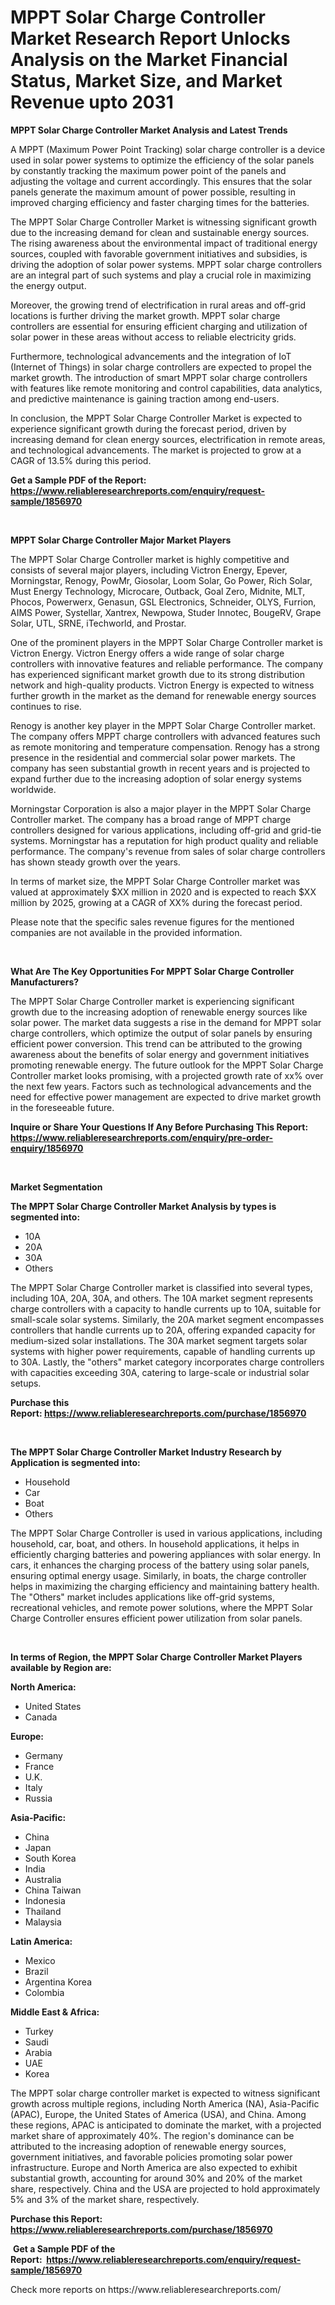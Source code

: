 <p><h1>MPPT Solar Charge Controller Market Research Report Unlocks Analysis on the Market Financial Status, Market Size, and Market Revenue upto 2031</h1></p><p><strong>MPPT Solar Charge Controller Market Analysis and Latest Trends</strong></p>
<p><p>A MPPT (Maximum Power Point Tracking) solar charge controller is a device used in solar power systems to optimize the efficiency of the solar panels by constantly tracking the maximum power point of the panels and adjusting the voltage and current accordingly. This ensures that the solar panels generate the maximum amount of power possible, resulting in improved charging efficiency and faster charging times for the batteries.</p><p>The MPPT Solar Charge Controller Market is witnessing significant growth due to the increasing demand for clean and sustainable energy sources. The rising awareness about the environmental impact of traditional energy sources, coupled with favorable government initiatives and subsidies, is driving the adoption of solar power systems. MPPT solar charge controllers are an integral part of such systems and play a crucial role in maximizing the energy output.</p><p>Moreover, the growing trend of electrification in rural areas and off-grid locations is further driving the market growth. MPPT solar charge controllers are essential for ensuring efficient charging and utilization of solar power in these areas without access to reliable electricity grids.</p><p>Furthermore, technological advancements and the integration of IoT (Internet of Things) in solar charge controllers are expected to propel the market growth. The introduction of smart MPPT solar charge controllers with features like remote monitoring and control capabilities, data analytics, and predictive maintenance is gaining traction among end-users.</p><p>In conclusion, the MPPT Solar Charge Controller Market is expected to experience significant growth during the forecast period, driven by increasing demand for clean energy sources, electrification in remote areas, and technological advancements. The market is projected to grow at a CAGR of 13.5% during this period.</p></p>
<p><strong>Get a Sample PDF of the Report:&nbsp; <a href="https://www.reliableresearchreports.com/enquiry/request-sample/1856970">https://www.reliableresearchreports.com/enquiry/request-sample/1856970</a></strong></p>
<p>&nbsp;</p>
<p><strong>MPPT Solar Charge Controller Major Market Players</strong></p>
<p><p>The MPPT Solar Charge Controller market is highly competitive and consists of several major players, including Victron Energy, Epever, Morningstar, Renogy, PowMr, Giosolar, Loom Solar, Go Power, Rich Solar, Must Energy Technology, Microcare, Outback, Goal Zero, Midnite, MLT, Phocos, Powerwerx, Genasun, GSL Electronics, Schneider, OLYS, Furrion, AIMS Power, Systellar, Xantrex, Newpowa, Studer Innotec, BougeRV, Grape Solar, UTL, SRNE, iTechworld, and Prostar.</p><p>One of the prominent players in the MPPT Solar Charge Controller market is Victron Energy. Victron Energy offers a wide range of solar charge controllers with innovative features and reliable performance. The company has experienced significant market growth due to its strong distribution network and high-quality products. Victron Energy is expected to witness further growth in the market as the demand for renewable energy sources continues to rise.</p><p>Renogy is another key player in the MPPT Solar Charge Controller market. The company offers MPPT charge controllers with advanced features such as remote monitoring and temperature compensation. Renogy has a strong presence in the residential and commercial solar power markets. The company has seen substantial growth in recent years and is projected to expand further due to the increasing adoption of solar energy systems worldwide.</p><p>Morningstar Corporation is also a major player in the MPPT Solar Charge Controller market. The company has a broad range of MPPT charge controllers designed for various applications, including off-grid and grid-tie systems. Morningstar has a reputation for high product quality and reliable performance. The company's revenue from sales of solar charge controllers has shown steady growth over the years.</p><p>In terms of market size, the MPPT Solar Charge Controller market was valued at approximately $XX million in 2020 and is expected to reach $XX million by 2025, growing at a CAGR of XX% during the forecast period.</p><p>Please note that the specific sales revenue figures for the mentioned companies are not available in the provided information.</p></p>
<p>&nbsp;</p>
<p><strong>What Are The Key Opportunities For MPPT Solar Charge Controller Manufacturers?</strong></p>
<p><p>The MPPT Solar Charge Controller market is experiencing significant growth due to the increasing adoption of renewable energy sources like solar power. The market data suggests a rise in the demand for MPPT solar charge controllers, which optimize the output of solar panels by ensuring efficient power conversion. This trend can be attributed to the growing awareness about the benefits of solar energy and government initiatives promoting renewable energy. The future outlook for the MPPT Solar Charge Controller market looks promising, with a projected growth rate of xx% over the next few years. Factors such as technological advancements and the need for effective power management are expected to drive market growth in the foreseeable future.</p></p>
<p><strong>Inquire or Share Your Questions If Any Before Purchasing This Report: <a href="https://www.reliableresearchreports.com/enquiry/pre-order-enquiry/1856970">https://www.reliableresearchreports.com/enquiry/pre-order-enquiry/1856970</a></strong></p>
<p>&nbsp;</p>
<p><strong>Market Segmentation</strong></p>
<p><strong>The MPPT Solar Charge Controller Market Analysis by types is segmented into:</strong></p>
<p><ul><li>10A</li><li>20A</li><li>30A</li><li>Others</li></ul></p>
<p><p>The MPPT Solar Charge Controller market is classified into several types, including 10A, 20A, 30A, and others. The 10A market segment represents charge controllers with a capacity to handle currents up to 10A, suitable for small-scale solar systems. Similarly, the 20A market segment encompasses controllers that handle currents up to 20A, offering expanded capacity for medium-sized solar installations. The 30A market segment targets solar systems with higher power requirements, capable of handling currents up to 30A. Lastly, the "others" market category incorporates charge controllers with capacities exceeding 30A, catering to large-scale or industrial solar setups.</p></p>
<p><strong>Purchase this Report:&nbsp;<a href="https://www.reliableresearchreports.com/purchase/1856970">https://www.reliableresearchreports.com/purchase/1856970</a></strong></p>
<p>&nbsp;</p>
<p><strong>The MPPT Solar Charge Controller Market Industry Research by Application is segmented into:</strong></p>
<p><ul><li>Household</li><li>Car</li><li>Boat</li><li>Others</li></ul></p>
<p><p>The MPPT Solar Charge Controller is used in various applications, including household, car, boat, and others. In household applications, it helps in efficiently charging batteries and powering appliances with solar energy. In cars, it enhances the charging process of the battery using solar panels, ensuring optimal energy usage. Similarly, in boats, the charge controller helps in maximizing the charging efficiency and maintaining battery health. The "Others" market includes applications like off-grid systems, recreational vehicles, and remote power solutions, where the MPPT Solar Charge Controller ensures efficient power utilization from solar panels.</p></p>
<p>&nbsp;</p>
<p><strong>In terms of Region, the MPPT Solar Charge Controller Market Players available by Region are:</strong></p>
<p>
    <p> <strong> North America: </strong>
        <ul>
            <li>United States</li>
            <li>Canada</li>
        </ul>
        </p> 
    <p> <strong> Europe: </strong>
        <ul>
            <li>Germany</li>
            <li>France</li>
            <li>U.K.</li>
            <li>Italy</li>
            <li>Russia</li>
        </ul>
        </p> 
    <p> <strong> Asia-Pacific: </strong>
        <ul>
            <li>China</li>
            <li>Japan</li>
            <li>South Korea</li>
            <li>India</li>
            <li>Australia</li>
            <li>China Taiwan</li>
            <li>Indonesia</li>
            <li>Thailand</li>
            <li>Malaysia</li>
        </ul>
        </p> 
    <p> <strong> Latin America: </strong>
        <ul>
            <li>Mexico</li>
            <li>Brazil</li>
            <li>Argentina Korea</li>
            <li>Colombia</li>
        </ul>
        </p> 
    <p> <strong> Middle East & Africa: </strong>
        <ul>
            <li>Turkey</li>
            <li>Saudi</li>
            <li>Arabia</li>
            <li>UAE</li>
            <li>Korea</li>
        </ul>
    </p>
    </p>
<p><p>The MPPT solar charge controller market is expected to witness significant growth across multiple regions, including North America (NA), Asia-Pacific (APAC), Europe, the United States of America (USA), and China. Among these regions, APAC is anticipated to dominate the market, with a projected market share of approximately 40%. The region's dominance can be attributed to the increasing adoption of renewable energy sources, government initiatives, and favorable policies promoting solar power infrastructure. Europe and North America are also expected to exhibit substantial growth, accounting for around 30% and 20% of the market share, respectively. China and the USA are projected to hold approximately 5% and 3% of the market share, respectively.</p></p>
<p><strong>Purchase this Report: <a href="https://www.reliableresearchreports.com/purchase/1856970">https://www.reliableresearchreports.com/purchase/1856970</a></strong></p>
<p>&nbsp;<strong>Get a Sample PDF of the Report:&nbsp;&nbsp;<a href="https://www.reliableresearchreports.com/enquiry/request-sample/1856970">https://www.reliableresearchreports.com/enquiry/request-sample/1856970</a></strong></p>
<p><strong></strong></p>
<p>Check more reports on https://www.reliableresearchreports.com/</p>